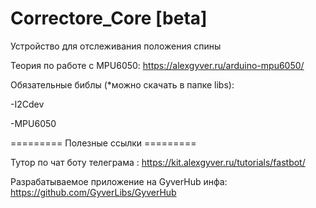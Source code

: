 # Correctore_Core [beta]
Устройство для отслеживания положения спины

Теория по работе с MPU6050: https://alexgyver.ru/arduino-mpu6050/


Обязательные библы (*можно скачать в папке libs):
  
  -I2Cdev
  
  -MPU6050

========= Полезные ссылки =========

Тутор по чат боту телеграма : https://kit.alexgyver.ru/tutorials/fastbot/

Разрабатываемое приложение на GyverHub инфа: https://github.com/GyverLibs/GyverHub

